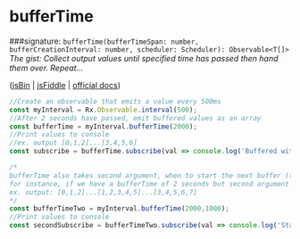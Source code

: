 # bufferTime
###signature: `bufferTime(bufferTimeSpan: number, bufferCreationInterval: number, scheduler: Scheduler): Observable<T[]>`
*The gist: Collect output values until specified time has passed then hand them over. Repeat...*

([jsBin](http://jsbin.com/gixarikeme/edit?js,console) | [jsFiddle](https://jsfiddle.net/qg6qfqLz/29/) | [official docs](http://reactivex.io/rxjs/class/es6/Observable.js~Observable.html#instance-method-bufferTime))
```js
//Create an observable that emits a value every 500ms
const myInterval = Rx.Observable.interval(500);
//After 2 seconds have passed, emit buffered values as an array
const bufferTime = myInterval.bufferTime(2000);
//Print values to console
//ex. output [0,1,2]...[3,4,5,6]
const subscribe = bufferTime.subscribe(val => console.log('Buffered with Time:', val));

/*
bufferTime also takes second argument, when to start the next buffer (time in ms)
for instance, if we have a bufferTime of 2 seconds but second argument (bufferCreationInterval) of 1 second:
ex. output: [0,1,2]...[1,2,3,4,5]...[3,4,5,6,7]
*/
const bufferTimeTwo = myInterval.bufferTime(2000,1000);
//Print values to console
const secondSubscribe = bufferTimeTwo.subscribe(val => console.log('Start Buffer Every 1s:', val));
```